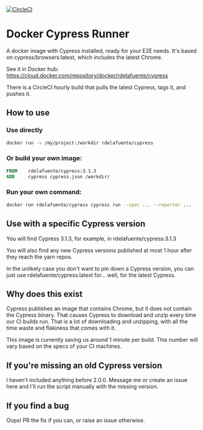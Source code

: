 [![CircleCI](https://circleci.com/gh/rupperyes/docker-cypress-runner.svg?style=svg)](https://circleci.com/gh/rupperyes/docker-cypress-runner)

# Docker Cypress Runner

A docker image with Cypress installed, ready for your E2E needs.
It's based on cypress/browsers:latest, which includes the latest Chrome.

See it in Docker hub: https://cloud.docker.com/repository/docker/rdelafuente/cypress

There is a CircleCI hourly build that pulls the latest Cypress, tags it, and pushes it.

## How to use

### Use directly

```bash
docker run -v /my/project:/workdir rdelafuente/cypress
```

### Or build your own image:

```dockerfile
FROM    rdelafuente/cypress:3.1.3
ADD     cypress cypress.json /workdir/
```

### Run your own command:
```bash
docker run rdelafuente/cypress cypress run --spec ... --reporter ...
```

## Use with a specific Cypress version

You will find Cypress 3.1.3, for example, in rdelafuente/cypress:3.1.3

You will also find any new Cypress versions published at most 1 hour after they reach the yarn repos.

In the unlikely case you don't want to pin down a Cypress version, you can just use rdelafuente/cypress:latest for... well, for the latest Cypress.

## Why does this exist

Cypress publishes an image that contains Chrome, but it does not contain the Cypress binary.
That causes Cypress to download and unzip every time our CI builds run. That is a lot of downloading
and unzipping, with all the time waste and flakiness that comes with it.

This image is currently saving us around 1 minute per build. 
This number will vary based on the specs of your CI machines.

## If you're missing an old Cypress version

I haven't included anything before 2.0.0.
Message me or create an issue here and I'll run the script manually with the missing version.

## If you find a bug

Oops! PR the fix if you can, or raise an issue otherwise.

